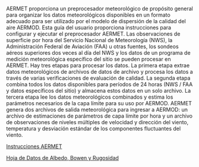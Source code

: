 AERMET proporciona un preprocesador meteorológico de propósito general para organizar 
los datos meteorológicos disponibles en un formato adecuado para ser utilizado por el 
modelo de dispersión de la calidad del aire AERMOD. Esta guía del usuario proporciona 
instrucciones para configurar y ejecutar el preprocesador AERMET. Las observaciones 
de superficie por hora del Servicio Nacional de Meteorología (NWS), la Administración 
Federal de Aviación (FAA) u otras fuentes, los sondeos aéreos superiores dos veces al 
día del NWS y los datos de un programa de medición meteorológica específico del sitio 
se pueden procesar en AERMET. Hay tres etapas para procesar los datos. La primera etapa 
extrae datos meteorológicos de archivos de datos de archivo y procesa los datos a través 
de varias verificaciones de evaluación de calidad. La segunda etapa combina todos los 
datos disponibles para períodos de 24 horas (NWS / FAA y datos específicos del sitio) 
y almacena estos datos en un solo archivo. La tercera etapa lee los datos meteorológicos 
combinados y estima los parámetros necesarios de la capa límite para su uso por AERMOD. 
AERMET genera dos archivos de salida meteorológica para ingresar a AERMOD: un archivo 
de estimaciones de parámetros de capa límite por hora y un archivo de observaciones de 
niveles múltiples de velocidad y dirección del viento, temperatura y desviación estándar 
de los componentes fluctuantes del viento.

[Instrucciones AERMET](https://docs.google.com/document/d/13wOVZCR4Cv-A3x94A2rwkPUgCfc-_DVsry_SUcIUbSk/edit?usp=sharing)

[Hoja de Datos de Albedo, Bowen y Rugosidad ](https://docs.google.com/spreadsheets/d/15V06WaoqkbVcaWesFuDoebYsiNQ74ayQmXf_V4aKvQo/edit?usp=sharing)

